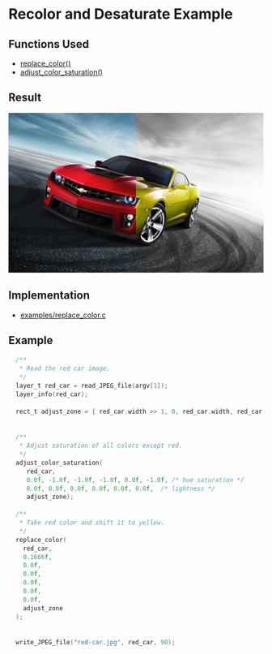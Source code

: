 # Recolor and Desaturate Example

## Functions Used
 
- [replace_color()](../../../color_balance.c)
- [adjust_color_saturation()](../../../color_balance.c)


## Result

![Recolor Example](../../../data/red-car.jpg)

## Implementation

* [examples/replace_color.c](../../../examples/replace_color.c)

## Example

```c
  /**
   * Read the red car image.
   */
  layer_t red_car = read_JPEG_file(argv[1]);
  layer_info(red_car);

  rect_t adjust_zone = { red_car.width >> 1, 0, red_car.width, red_car.height };


  /**
   * Adjust saturation of all colors except red.
   */
  adjust_color_saturation(
     red_car, 
     0.0f, -1.0f, -1.0f, -1.0f, 0.0f, -1.0f, /* hue saturation */
     0.0f, 0.0f, 0.0f, 0.0f, 0.0f, 0.0f,  /* lightness */
     adjust_zone);

  /**
   * Take red color and shift it to yellow.
   */
  replace_color(
    red_car,
    0.1666f,
    0.0f, 
    0.0f, 
    0.0f,
    0.0f,
    0.0f,
    adjust_zone
  );


  write_JPEG_file("red-car.jpg", red_car, 90);

```


